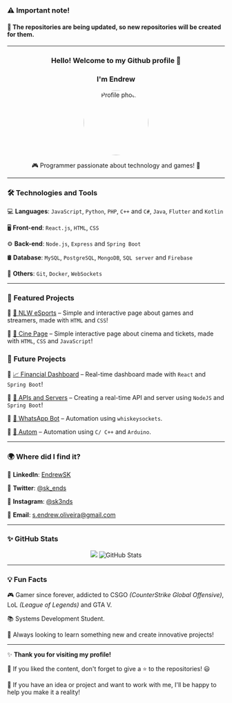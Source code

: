 ### ⚠️ Important note!
#### 📌 The repositories are being updated, so new repositories will be created for them.
___

<h3 align="center">Hello! Welcome to my Github profile 👋</h1>

<h3 align="center">I'm Endrew</h1>

<p align="center">
<img src="https://i.ibb.co/TM4YBX3P/image.png" width="150" style="border-radius: 50%;" alt="Profile photo">
</p>

<p align="center">
🎮 Programmer passionate about technology and games! 🚀
</p>

---

### 🛠️ **Technologies and Tools**
💻 **Languages**: `JavaScript`, `Python`, `PHP`, `C++` and `C#`, `Java`, `Flutter` and `Kotlin`

🖥️ **Front-end**: `React.js`, `HTML`, `CSS`

⚙️ **Back-end**: `Node.js`, `Express` and `Spring Boot`

🛢️ **Database**: `MySQL`, `PostgreSQL`, `MongoDB`, `SQL server` and `Firebase`

📌 **Others**: `Git`, `Docker`, `WebSockets`

---

### 🚀 **Featured Projects**
🔹 [🎯 NLW eSports](https://github.com/EndrewSK/NLW-eSports) – Simple and interactive page about games and streamers, made with `HTML` and `CSS`!

🔹 [🎯 Cine Page](https://github.com/EndrewSK/Cine-page) – Simple interactive page about cinema and tickets, made with `HTML`, `CSS` and `JavaScript`!

### 🔮 **Future Projects**
🔹 [📈 Financial Dashboard](https://github.com/EndrewSK/Web-Dashboard) – Real-time dashboard made with `React` and `Spring Boot`!

🔹 [🚀 APIs and Servers](https://github.com/EndrewSK/) – Creating a real-time API and server using `NodeJS` and `Spring Boot`!

🔹 [🤖 WhatsApp Bot](https://github.com/EndrewSK/WhatsApp-Bot) – Automation using `whiskeysockets`.

🔹 [🤖 Autom](https://github.com/EndrewSK/WhatsApp-Bot) – Automation using `C/ C++` and `Arduino`.

---

### 🌍 **Where did I find it?**
📌 **LinkedIn**: [EndrewSK](https://www.linkedin.com/in/endrewsk)

📌 **Twitter**: [@sk_ends](https://twitter.com/sk_ends)

📌 **Instagram**: [@sk3nds](https://www.instagram.com/sk3nds/)

📌 **Email**: [s.endrew.oliveira@gmail.com](mailto:s.endrew.oliveira@gmail.com)

---

### ✨ **GitHub Stats**
<p align="center">
<img src="https://github-readme-stats.vercel.app/api/top-langs/?username=endrewsk&layout=compact&langs_count=7&theme=dark"/>
<img src="https://github-readme-stats.vercel.app/api?username=EndrewSK&show_icons=true&theme=dark" alt="GitHub Stats"/>
</p>

---

### 💡 **Fun Facts**
🎮 Gamer since forever, addicted to CSGO _(CounterStrike Global Offensive)_, LoL _(League of Legends)_ and GTA V.

📚 Systems Development Student.

🚀 Always looking to learn something new and create innovative projects!

---

✨ **Thank you for visiting my profile!**

🚀 If you liked the content, don't forget to give a ⭐ to the repositories! 😃

🚀 If you have an idea or project and want to work with me, I'll be happy to help you make it a reality!

